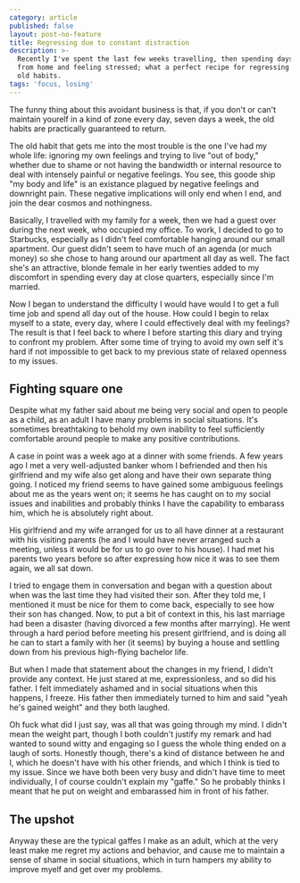 ```yaml
---
category: article
published: false
layout: post-no-feature
title: Regressing due to constant distraction
description: >-
  Recently I've spent the last few weeks travelling, then spending days away
  from home and feeling stressed; what a perfect recipe for regressing back to
  old habits.
tags: 'focus, losing'
---
```

The funny thing about this avoidant business is that, if you don't or can't maintain yourelf in a kind of zone every day, seven days a week, the old habits are practically guaranteed to return.

The old habit that gets me into the most trouble is the one I've had my whole life: ignoring my own feelings and trying to live "out of body," whether due to shame or not having the bandwidth or internal resource to deal with intensely painful or negative feelings. You see, this goode ship "my body and life" is an existance plagued by negative feelings and downright pain. These negative implications will only end when I end, and join the dear cosmos and nothingness.

Basically, I travelled with my family for a week, then we had a guest over during the next week, who occupied my office. To work, I decided to go to Starbucks, especially as I didn't feel comfortable hanging around our small apartment. Our guest didn't seem to have much of an agenda (or much money) so she chose to hang around our apartment all day as well. The fact she's an attractive, blonde female in her early twenties added to my discomfort in spending every day at close quarters, especially since I'm married.

Now I began to understand the difficulty I would have would I to get a full time job and spend all day out of the house. How could I begin to relax myself to a state, every day, where I could effectively deal with my feelings? The result is that I feel back to where I before starting this diary and trying to confront my problem. After some time of trying to avoid my own self it's hard if not impossible to get back to my previous state of relaxed openness to my issues.

## Fighting square one

Despite what my father said about me being very social and open to people as a child, as an adult I have many problems in social situations. It's sometimes breathtaking to behold my own inability to feel sufficiently comfortable around people to make any positive contributions.

A case in point was a week ago at a dinner with some friends. A few years ago I met a very well-adjusted banker whom I befriended and then his girlfriend and my wife also get along and have their own separate thing going. I noticed my friend seems to have gained some ambiguous feelings about me as the years went on; it seems he has caught on to my social issues and inabilities and probably thinks I have the capability to embarass him, which he is absolutely right about. 

His girlfriend and my wife arranged for us to all have dinner at a restaurant with his visiting parents (he and I would have never arranged such a meeting, unless it would be for us to go over to his house). I had met his parents two years before so after expressing how nice it was to see them again, we all sat down.

I tried to engage them in conversation and began with a question about when was the last time they had visited their son. After they told me, I mentioned it must be nice for them to come back, especially to see how their son has changed. Now, to put a bit of context in this, his last marriage had been a disaster (having divorced a few months after marrying). He went through a hard period before meeting his present girlfriend, and is doing all he can to start a family with her (it seems) by buying a house and settling down from his previous high-flying bachelor life.

But when I made that statement about the changes in my friend, I didn't provide any context. He just stared at me, expressionless, and so did his father. I felt immediately ashamed and in social situations when this happens, I freeze. His father then immediately turned to him and said "yeah he's gained weight" and they both laughed.

Oh fuck what did I just say, was all that was going through my mind. I didn't mean the weight part, though I both couldn't justify my remark and had wanted to sound witty and engaging so I guess the whole thing ended on a laugh of sorts. Honestly though, there's a kind of distance between he and I, which he doesn't have with his other friends, and which I think is tied to my issue. Since we have both been very busy and didn't have time to meet individually, I of course couldn't explain my "gaffe." So he probably thinks I meant that he put on weight and embarassed him in front of his father.

## The upshot

Anyway these are the typical gaffes I make as an adult, which at the very least make me regret my actions and behavior, and cause me to maintain a sense of shame in social situations, which in turn hampers my ability to improve myelf and get over my problems.


